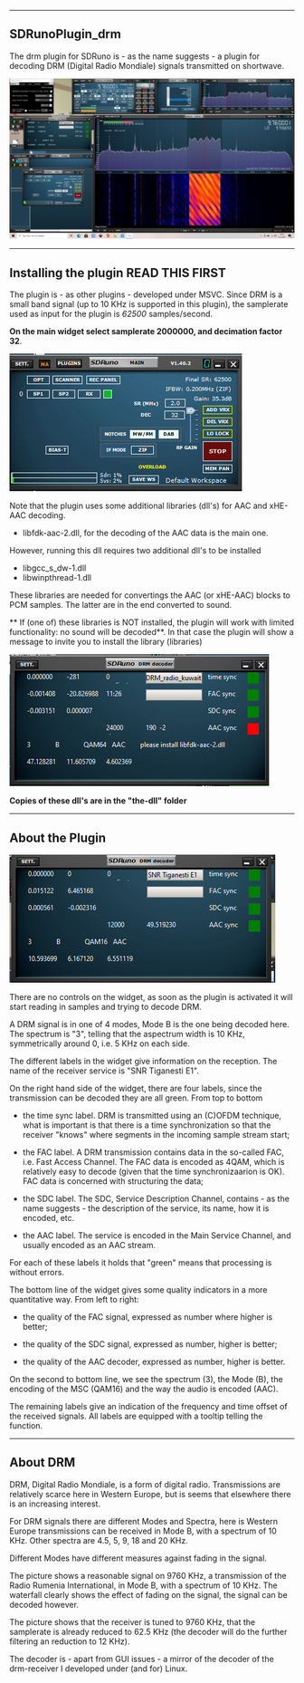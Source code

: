 ------------------------------------------------------------------------------	
SDRunoPlugin_drm
------------------------------------------------------------------------------

The drm plugin for SDRuno is - as the name suggests - a plugin for 
decoding DRM (Digital Radio Mondiale) signals transmitted on shortwave.

![overview](/drm-decoder.png?raw=true)

-----------------------------------------------------------------------------
Installing the plugin  READ THIS FIRST
-----------------------------------------------------------------------------

The plugin is - as other plugins - developed under MSVC.
Since DRM is a small band signal (up to 10 KHz is supported in this plugin),
the samplerate used as input for the plugin is *62500* samples/second.

**On the main widget select samplerate 2000000, and decimation factor 32**.

![overview](/drm-main-widget.png?raw=true)

Note that the plugin uses some additional libraries (dll's) for AAC and xHE-AAC decoding.

   * libfdk-aac-2.dll, for the decoding of the AAC data is the main one.

However, running this dll requires two additional dll's to be installed

   * libgcc_s_dw-1.dll
   * libwinpthread-1.dll

These libraries are needed for convertings the  AAC (or xHE-AAC) blocks
 to PCM samples. The latter are in the end converted to sound.

** If (one of) these libraries is NOT installed, the plugin will work with limited functionality: no sound will be decoded**.
In that case the plugin will
show a message to invite you to install the library (libraries)

![overview](/lib-not-found.png?raw=true)

**Copies of these dll's are in the "the-dll" folder** 

------------------------------------------------------------------------
About the Plugin
------------------------------------------------------------------------

![overview](/drm-widget.png?raw=true)

There are no controls on the widget, as soon as the plugin is activated
it will start reading in samples and trying to decode DRM.

A DRM signal is in one of 4 modes, Mode B is the one being decoded here.
The spectrum is "3", telling that the aspectrum width is 10 KHz, symmetrically
around 0, i.e. 5 KHz on each side.

The different labels in the
widget give information on the reception.
The name of the receiver service is "SNR Tiganesti E1".

On the right hand side of the widget, there are four labels, 
since the transmission can be decoded they are all green.
From top to bottom

   * the time sync label. DRM is transmitted using an (C)OFDM technique, what is important is that there is a time synchronization so that the receiver "knows"
where segments in the incoming sample stream start;

   * the FAC label. A DRM transmission contains data in the so-called FAC, i.e. Fast Access Channel. The FAC data is encoded as 4QAM, which is relatively easy
to decode (given that the time synchronizaarion is OK). FAC data is concerned
with structuring the data;

   * the SDC label. The SDC, Service Description Channel, contains - as the
name suggests - the description of the service, its name, how it is encoded, etc.

   * the AAC label. The service is encoded in the Main Service Channel, and
usually encoded as an AAC stream. 

For each of these labels it holds that "green"  means that processing is 
without errors.

The bottom line of the widget gives some quality indicators in a more
quantitative way. From left to right:

   * the quality of the FAC signal, expressed as number where higher is better;

   * the quality of the SDC signal, expressed as number, higher is better;

   * the quality of the AAC decoder, expressed as number, higher is better.

On the second to bottom line, we see the spectrum (3), the Mode (B),
the encoding of the MSC (QAM16) and the way the audio is encoded (AAC).

The remaining labels give an indication of the frequency and time offset
of the received signals. All labels are equipped with a tooltip telling
the function.

-----------------------------------------------------------------------
About DRM
-----------------------------------------------------------------------

DRM, Digital Radio Mondiale, is a form of digital radio. Transmissions
are relatively scarce here in Western Europe, but is seems that elsewhere
there is an increasing interest.

For DRM signals there are different Modes and Spectra, here is Western
Europe transmissions can be received in Mode B, with a spectrum of 10 KHz.
Other spectra are 4.5, 5, 9, 18 and 20 KHz.

Different Modes have different measures against fading in the signal.

The picture shows  a reasonable signal on 9760 KHz, a transmission of the
Radio Rumenia International, in Mode B, with a spectrum of 10 KHz.
The waterfall clearly shows the effect of fading on the signal,
the signal can be decoded however.

The picture shows that the receiver is tuned to 9760 KHz, that
the samplerate is already reduced to 62.5 KHz (the decoder will do the
further filtering an reduction to 12 KHz). 

The decoder is - apart from GUI issues - a mirror of the decoder of the drm-receiver I
developed under (and for) Linux.

